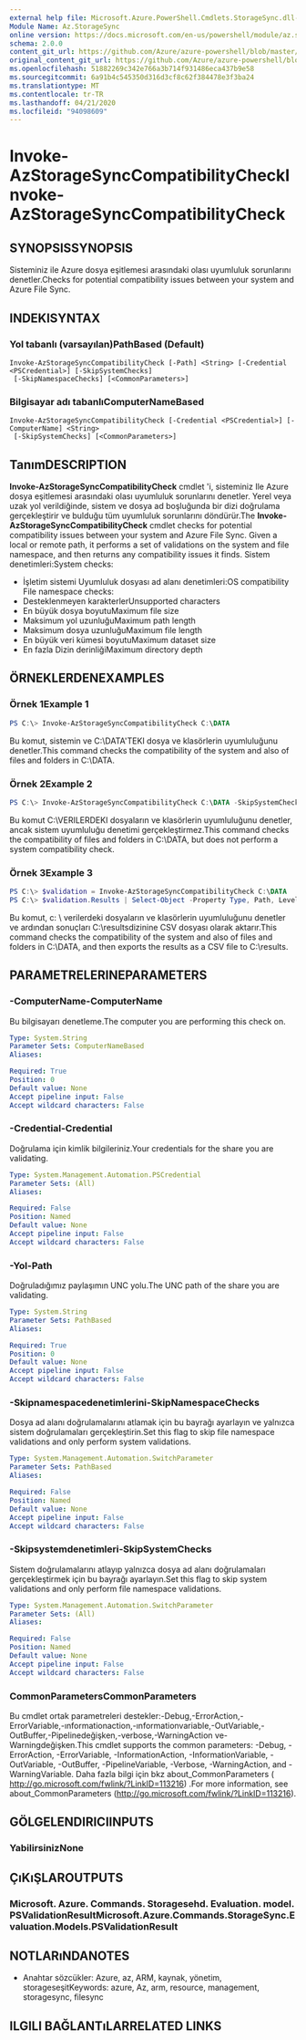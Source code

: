 ```yaml
---
external help file: Microsoft.Azure.PowerShell.Cmdlets.StorageSync.dll-Help.xml
Module Name: Az.StorageSync
online version: https://docs.microsoft.com/en-us/powershell/module/az.storagesync/invoke-azstoragesynccompatibilitycheck
schema: 2.0.0
content_git_url: https://github.com/Azure/azure-powershell/blob/master/src/StorageSync/StorageSync/help/Invoke-AzStorageSyncCompatibilityCheck.md
original_content_git_url: https://github.com/Azure/azure-powershell/blob/master/src/StorageSync/StorageSync/help/Invoke-AzStorageSyncCompatibilityCheck.md
ms.openlocfilehash: 51882269c342e766a3b714f931486eca437b9e58
ms.sourcegitcommit: 6a91b4c545350d316d3cf8c62f384478e3f3ba24
ms.translationtype: MT
ms.contentlocale: tr-TR
ms.lasthandoff: 04/21/2020
ms.locfileid: "94098609"
---
```

# <span data-ttu-id="1f14e-101">Invoke-AzStorageSyncCompatibilityCheck</span><span class="sxs-lookup"><span data-stu-id="1f14e-101">Invoke-AzStorageSyncCompatibilityCheck</span></span>

## <span data-ttu-id="1f14e-102">SYNOPSIS</span><span class="sxs-lookup"><span data-stu-id="1f14e-102">SYNOPSIS</span></span>
<span data-ttu-id="1f14e-103">Sisteminiz ile Azure dosya eşitlemesi arasındaki olası uyumluluk sorunlarını denetler.</span><span class="sxs-lookup"><span data-stu-id="1f14e-103">Checks for potential compatibility issues between your system and Azure File Sync.</span></span>

## <span data-ttu-id="1f14e-104">INDEKI</span><span class="sxs-lookup"><span data-stu-id="1f14e-104">SYNTAX</span></span>

### <span data-ttu-id="1f14e-105">Yol tabanlı (varsayılan)</span><span class="sxs-lookup"><span data-stu-id="1f14e-105">PathBased (Default)</span></span>
```
Invoke-AzStorageSyncCompatibilityCheck [-Path] <String> [-Credential <PSCredential>] [-SkipSystemChecks]
 [-SkipNamespaceChecks] [<CommonParameters>]
```

### <span data-ttu-id="1f14e-106">Bilgisayar adı tabanlı</span><span class="sxs-lookup"><span data-stu-id="1f14e-106">ComputerNameBased</span></span>
```
Invoke-AzStorageSyncCompatibilityCheck [-Credential <PSCredential>] [-ComputerName] <String>
 [-SkipSystemChecks] [<CommonParameters>]
```

## <span data-ttu-id="1f14e-107">Tanım</span><span class="sxs-lookup"><span data-stu-id="1f14e-107">DESCRIPTION</span></span>
<span data-ttu-id="1f14e-108">**Invoke-AzStorageSyncCompatibilityCheck** cmdlet 'i, sisteminiz Ile Azure dosya eşitlemesi arasındaki olası uyumluluk sorunlarını denetler. Yerel veya uzak yol verildiğinde, sistem ve dosya ad boşluğunda bir dizi doğrulama gerçekleştirir ve bulduğu tüm uyumluluk sorunlarını döndürür.</span><span class="sxs-lookup"><span data-stu-id="1f14e-108">The **Invoke-AzStorageSyncCompatibilityCheck** cmdlet checks for potential compatibility issues between your system and Azure File Sync. Given a local or remote path, it performs a set of validations on the system and file namespace, and then returns any compatibility issues it finds.</span></span>
<span data-ttu-id="1f14e-109">Sistem denetimleri:</span><span class="sxs-lookup"><span data-stu-id="1f14e-109">System checks:</span></span>
- <span data-ttu-id="1f14e-110">İşletim sistemi Uyumluluk dosyası ad alanı denetimleri:</span><span class="sxs-lookup"><span data-stu-id="1f14e-110">OS compatibility File namespace checks:</span></span>
- <span data-ttu-id="1f14e-111">Desteklenmeyen karakterler</span><span class="sxs-lookup"><span data-stu-id="1f14e-111">Unsupported characters</span></span>
- <span data-ttu-id="1f14e-112">En büyük dosya boyutu</span><span class="sxs-lookup"><span data-stu-id="1f14e-112">Maximum file size</span></span>
- <span data-ttu-id="1f14e-113">Maksimum yol uzunluğu</span><span class="sxs-lookup"><span data-stu-id="1f14e-113">Maximum path length</span></span>
- <span data-ttu-id="1f14e-114">Maksimum dosya uzunluğu</span><span class="sxs-lookup"><span data-stu-id="1f14e-114">Maximum file length</span></span>
- <span data-ttu-id="1f14e-115">En büyük veri kümesi boyutu</span><span class="sxs-lookup"><span data-stu-id="1f14e-115">Maximum dataset size</span></span>
- <span data-ttu-id="1f14e-116">En fazla Dizin derinliği</span><span class="sxs-lookup"><span data-stu-id="1f14e-116">Maximum directory depth</span></span>

## <span data-ttu-id="1f14e-117">ÖRNEKLERDEN</span><span class="sxs-lookup"><span data-stu-id="1f14e-117">EXAMPLES</span></span>

### <span data-ttu-id="1f14e-118">Örnek 1</span><span class="sxs-lookup"><span data-stu-id="1f14e-118">Example 1</span></span>
```powershell
PS C:\> Invoke-AzStorageSyncCompatibilityCheck C:\DATA
```

<span data-ttu-id="1f14e-119">Bu komut, sistemin ve C:\DATA'TEKI dosya ve klasörlerin uyumluluğunu denetler.</span><span class="sxs-lookup"><span data-stu-id="1f14e-119">This command checks the compatibility of the system and also of files and folders in C:\DATA.</span></span>

### <span data-ttu-id="1f14e-120">Örnek 2</span><span class="sxs-lookup"><span data-stu-id="1f14e-120">Example 2</span></span>
```powershell
PS C:\> Invoke-AzStorageSyncCompatibilityCheck C:\DATA -SkipSystemChecks
```

<span data-ttu-id="1f14e-121">Bu komut C:\VERILERDEKI dosyaların ve klasörlerin uyumluluğunu denetler, ancak sistem uyumluluğu denetimi gerçekleştirmez.</span><span class="sxs-lookup"><span data-stu-id="1f14e-121">This command checks the compatibility of files and folders in C:\DATA, but does not perform a system compatibility check.</span></span>

### <span data-ttu-id="1f14e-122">Örnek 3</span><span class="sxs-lookup"><span data-stu-id="1f14e-122">Example 3</span></span>
```powershell
PS C:\> $validation = Invoke-AzStorageSyncCompatibilityCheck C:\DATA
PS C:\> $validation.Results | Select-Object -Property Type, Path, Level, Description, Result | Export-Csv -Path C:\results.csv -Encoding utf8
```

<span data-ttu-id="1f14e-123">Bu komut, c: \ verilerdeki dosyaların ve klasörlerin uyumluluğunu denetler ve ardından sonuçları C:\resultsdizinine CSV dosyası olarak aktarır.</span><span class="sxs-lookup"><span data-stu-id="1f14e-123">This command checks the compatibility of the system and also of files and folders in C:\DATA, and then exports the results as a CSV file to C:\results.</span></span>

## <span data-ttu-id="1f14e-124">PARAMETRELERINE</span><span class="sxs-lookup"><span data-stu-id="1f14e-124">PARAMETERS</span></span>

### <span data-ttu-id="1f14e-125">-ComputerName</span><span class="sxs-lookup"><span data-stu-id="1f14e-125">-ComputerName</span></span>
<span data-ttu-id="1f14e-126">Bu bilgisayarı denetleme.</span><span class="sxs-lookup"><span data-stu-id="1f14e-126">The computer you are performing this check on.</span></span>

```yaml
Type: System.String
Parameter Sets: ComputerNameBased
Aliases:

Required: True
Position: 0
Default value: None
Accept pipeline input: False
Accept wildcard characters: False
```

### <span data-ttu-id="1f14e-127">-Credential</span><span class="sxs-lookup"><span data-stu-id="1f14e-127">-Credential</span></span>
<span data-ttu-id="1f14e-128">Doğrulama için kimlik bilgileriniz.</span><span class="sxs-lookup"><span data-stu-id="1f14e-128">Your credentials for the share you are validating.</span></span>

```yaml
Type: System.Management.Automation.PSCredential
Parameter Sets: (All)
Aliases:

Required: False
Position: Named
Default value: None
Accept pipeline input: False
Accept wildcard characters: False
```

### <span data-ttu-id="1f14e-129">-Yol</span><span class="sxs-lookup"><span data-stu-id="1f14e-129">-Path</span></span>
<span data-ttu-id="1f14e-130">Doğruladığımız paylaşımın UNC yolu.</span><span class="sxs-lookup"><span data-stu-id="1f14e-130">The UNC path of the share you are validating.</span></span>

```yaml
Type: System.String
Parameter Sets: PathBased
Aliases:

Required: True
Position: 0
Default value: None
Accept pipeline input: False
Accept wildcard characters: False
```

### <span data-ttu-id="1f14e-131">-Skipnamespacedenetimlerini</span><span class="sxs-lookup"><span data-stu-id="1f14e-131">-SkipNamespaceChecks</span></span>
<span data-ttu-id="1f14e-132">Dosya ad alanı doğrulamalarını atlamak için bu bayrağı ayarlayın ve yalnızca sistem doğrulamaları gerçekleştirin.</span><span class="sxs-lookup"><span data-stu-id="1f14e-132">Set this flag to skip file namespace validations and only perform system validations.</span></span>

```yaml
Type: System.Management.Automation.SwitchParameter
Parameter Sets: PathBased
Aliases:

Required: False
Position: Named
Default value: None
Accept pipeline input: False
Accept wildcard characters: False
```

### <span data-ttu-id="1f14e-133">-Skipsystemdenetimleri</span><span class="sxs-lookup"><span data-stu-id="1f14e-133">-SkipSystemChecks</span></span>
<span data-ttu-id="1f14e-134">Sistem doğrulamalarını atlayıp yalnızca dosya ad alanı doğrulamaları gerçekleştirmek için bu bayrağı ayarlayın.</span><span class="sxs-lookup"><span data-stu-id="1f14e-134">Set this flag to skip system validations and only perform file namespace validations.</span></span>

```yaml
Type: System.Management.Automation.SwitchParameter
Parameter Sets: (All)
Aliases:

Required: False
Position: Named
Default value: None
Accept pipeline input: False
Accept wildcard characters: False
```

### <span data-ttu-id="1f14e-135">CommonParameters</span><span class="sxs-lookup"><span data-stu-id="1f14e-135">CommonParameters</span></span>
<span data-ttu-id="1f14e-136">Bu cmdlet ortak parametreleri destekler:-Debug,-ErrorAction,-ErrorVariable,-ınformationaction,-ınformationvariable,-OutVariable,-OutBuffer,-Pipelinedeğişken,-verbose,-WarningAction ve-Warningdeğişken.</span><span class="sxs-lookup"><span data-stu-id="1f14e-136">This cmdlet supports the common parameters: -Debug, -ErrorAction, -ErrorVariable, -InformationAction, -InformationVariable, -OutVariable, -OutBuffer, -PipelineVariable, -Verbose, -WarningAction, and -WarningVariable.</span></span> <span data-ttu-id="1f14e-137">Daha fazla bilgi için bkz about_CommonParameters ( http://go.microsoft.com/fwlink/?LinkID=113216) .</span><span class="sxs-lookup"><span data-stu-id="1f14e-137">For more information, see about_CommonParameters (http://go.microsoft.com/fwlink/?LinkID=113216).</span></span>

## <span data-ttu-id="1f14e-138">GÖLGELENDIRICI</span><span class="sxs-lookup"><span data-stu-id="1f14e-138">INPUTS</span></span>

### <span data-ttu-id="1f14e-139">Yabilirsiniz</span><span class="sxs-lookup"><span data-stu-id="1f14e-139">None</span></span>

## <span data-ttu-id="1f14e-140">ÇıKıŞLAR</span><span class="sxs-lookup"><span data-stu-id="1f14e-140">OUTPUTS</span></span>

### <span data-ttu-id="1f14e-141">Microsoft. Azure. Commands. Storagesehd. Evaluation. model. PSValidationResult</span><span class="sxs-lookup"><span data-stu-id="1f14e-141">Microsoft.Azure.Commands.StorageSync.Evaluation.Models.PSValidationResult</span></span>

## <span data-ttu-id="1f14e-142">NOTLARıNDA</span><span class="sxs-lookup"><span data-stu-id="1f14e-142">NOTES</span></span>
* <span data-ttu-id="1f14e-143">Anahtar sözcükler: Azure, az, ARM, kaynak, yönetim, storageseşit</span><span class="sxs-lookup"><span data-stu-id="1f14e-143">Keywords: azure, Az, arm, resource, management, storagesync, filesync</span></span>

## <span data-ttu-id="1f14e-144">ILGILI BAĞLANTıLAR</span><span class="sxs-lookup"><span data-stu-id="1f14e-144">RELATED LINKS</span></span>
